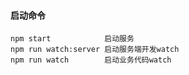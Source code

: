 #### 启动命令

    npm start            启动服务
    npm run watch:server 启动服务端开发watch
    npm run watch        启动业务代码watch


